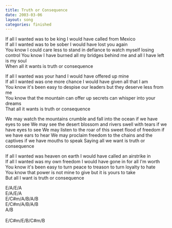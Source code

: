 ```yaml
---
title: Truth or Consequence
date: 2003-03-06
layout: song
categories: finished
---
```

If all I wanted was to be king I would have called from Mexico  
If all I wanted was to be sober I would have lost you again  
You know I could care less to stand in defiance to watch myself losing control
You know I have burned all my bridges behind me and all I have left is my soul  
When all it wants is truth or consequence

If all I wanted was your hand I would have offered up mine  
If all I wanted was one more chance I would have given all that I am  
You know it's been easy to despise our leaders but they deserve less from me  
You know that the mountain can offer up secrets can whisper into your dreams  
That all it wants is truth or consequence

<div class="chorus">We may watch the mountains crumble and fall into the ocean if we have eyes to see  
We may see the desert blossom and rivers swell with tears if we have eyes to see  
We may listen to the roar of this sweet flood of freedom if we have ears to hear  
We may proclaim freedom to the chains and the captives if we have mouths to speak  
Saying all we want is truth or consequence</div>

If all I wanted was heaven on earth I would have called an airstrike in  
If all I wanted was my own freedom I would have gone in for all I'm worth  
You know it's been easy to turn peace to treason to turn loyalty to hate  
You know that power is not mine to give but it is yours to take  
But all I want is truth or consequence

<div class="chords">
  E/A/E/A<br/>
  E/A/E/A<br/>
  E/C#m/A/B/A/B<br/>
  E/C#m/A/B/A/B<br/>
  A/B<br/>
  <br/>
  E/C#m/E/B/C#m/B
</div>

